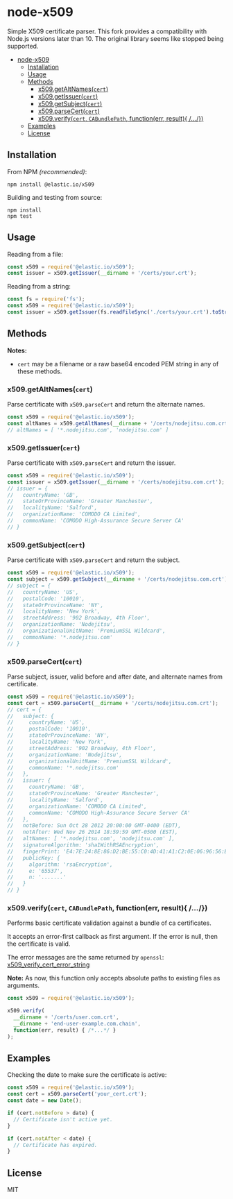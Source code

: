 # node-x509

Simple X509 certificate parser.
This fork provides a compatibility with Node.js versions later than 10.
The original library seems like stopped being supported.

- [node-x509](#node-x509)
  - [Installation](#installation)
  - [Usage](#usage)
  - [Methods](#methods)
    - [x509.getAltNames(`cert`)](#x509getaltnamescert)
    - [x509.getIssuer(`cert`)](#x509getissuercert)
    - [x509.getSubject(`cert`)](#x509getsubjectcert)
    - [x509.parseCert(`cert`)](#x509parsecertcert)
    - [x509.verify(`cert`, `CABundlePath`, function(err, result){ /*...*/})](#x509verifycert-cabundlepath-functionerr-result-)
  - [Examples](#examples)
  - [License](#license)

## Installation

From NPM *(recommended)*:

```shell
npm install @elastic.io/x509
```

Building and testing from source:

```shell
npm install
npm test
```

## Usage

Reading from a file:

```js
const x509 = require('@elastic.io/x509');
const issuer = x509.getIssuer(__dirname + '/certs/your.crt');
```

Reading from a string:

```js
const fs = require('fs');
const x509 = require('@elastic.io/x509');
const issuer = x509.getIssuer(fs.readFileSync('./certs/your.crt').toString());
```

## Methods

**Notes:**

- `cert` may be a filename or a raw base64 encoded PEM string in any of these methods.

### x509.getAltNames(`cert`)

Parse certificate with `x509.parseCert` and return the alternate names.

```js
const x509 = require('@elastic.io/x509');
const altNames = x509.getAltNames(__dirname + '/certs/nodejitsu.com.crt');
// altNames = [ '*.nodejitsu.com', 'nodejitsu.com' ]
```

### x509.getIssuer(`cert`)

Parse certificate with `x509.parseCert` and return the issuer.

```js
const x509 = require('@elastic.io/x509');
const issuer = x509.getIssuer(__dirname + '/certs/nodejitsu.com.crt');
// issuer = {
//   countryName: 'GB',
//   stateOrProvinceName: 'Greater Manchester',
//   localityName: 'Salford',
//   organizationName: 'COMODO CA Limited',
//   commonName: 'COMODO High-Assurance Secure Server CA'
// }
```

### x509.getSubject(`cert`)

Parse certificate with `x509.parseCert` and return the subject.

```js
const x509 = require('@elastic.io/x509');
const subject = x509.getSubject(__dirname + '/certs/nodejitsu.com.crt');
// subject = {
//   countryName: 'US',
//   postalCode: '10010',
//   stateOrProvinceName: 'NY',
//   localityName: 'New York',
//   streetAddress: '902 Broadway, 4th Floor',
//   organizationName: 'Nodejitsu',
//   organizationalUnitName: 'PremiumSSL Wildcard',
//   commonName: '*.nodejitsu.com'
// }
```

### x509.parseCert(`cert`)

Parse subject, issuer, valid before and after date, and alternate names from certificate.

```js
const x509 = require('@elastic.io/x509');
const cert = x509.parseCert(__dirname + '/certs/nodejitsu.com.crt');
// cert = {
//   subject: {
//     countryName: 'US',
//     postalCode: '10010',
//     stateOrProvinceName: 'NY',
//     localityName: 'New York',
//     streetAddress: '902 Broadway, 4th Floor',
//     organizationName: 'Nodejitsu',
//     organizationalUnitName: 'PremiumSSL Wildcard',
//     commonName: '*.nodejitsu.com'
//   },
//   issuer: {
//     countryName: 'GB',
//     stateOrProvinceName: 'Greater Manchester',
//     localityName: 'Salford',
//     organizationName: 'COMODO CA Limited',
//     commonName: 'COMODO High-Assurance Secure Server CA'
//   },
//   notBefore: Sun Oct 28 2012 20:00:00 GMT-0400 (EDT),
//   notAfter: Wed Nov 26 2014 18:59:59 GMT-0500 (EST),
//   altNames: [ '*.nodejitsu.com', 'nodejitsu.com' ],
//   signatureAlgorithm: 'sha1WithRSAEncryption',
//   fingerPrint: 'E4:7E:24:8E:86:D2:BE:55:C0:4D:41:A1:C2:0E:06:96:56:B9:8E:EC',
//   publicKey: {
//     algorithm: 'rsaEncryption',
//     e: '65537',
//     n: '.......'
//   }
// }
```

### x509.verify(`cert`, `CABundlePath`, function(err, result){ /*...*/})

Performs basic certificate validation against a bundle of ca certificates.

It accepts an error-first callback as first argument.
If the error is null, then the certificate is valid.

The error messages are the same returned by `openssl`: [x509_verify_cert_error_string](https://www.openssl.org/docs/man1.0.2/crypto/X509_STORE_CTX_get_error.html)

**Note:**
As now, this function only accepts absolute paths to existing files as arguments.

```js
const x509 = require('@elastic.io/x509');

x509.verify(
  __dirname + '/certs/user.com.crt',
  __dirname + 'end-user-example.com.chain',
  function(err, result) { /*...*/ }
);
```

## Examples

Checking the date to make sure the certificate is active:

```js
const x509 = require('@elastic.io/x509');
const cert = x509.parseCert('your_cert.crt');
const date = new Date();

if (cert.notBefore > date) {
  // Certificate isn't active yet.
}

if (cert.notAfter < date) {
  // Certificate has expired.
}
```

## License

MIT
